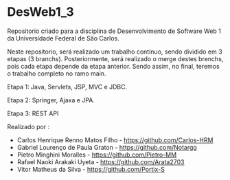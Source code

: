 # DesWeb1_3
Repositorio criado para a disciplina de Desenvolvimento de Software Web 1 da Universidade Federal de São Carlos.

Neste repositorio, será realizado um trabalho contínuo, sendo dividido em 3 etapas (3 branchs). Posteriormente, será realizado o merge destes brenchs, pois cada etapa depende da etapa anterior. Sendo assim, no final, teremos o trabalho completo no ramo main.

Etapa 1: Java, Servlets, JSP, MVC e JDBC.

Etapa 2: Springer, Ajaxa e JPA.

Etapa 3: REST API

Realizado por :

- Carlos Henrique Renno Matos Filho - https://github.com/Carlos-HRM
- Gabriel Lourenço de Paula Graton - https://github.com/Notargg
- Pietro Minghini Moralles - https://github.com/Pietro-MM
- Rafael Naoki Arakaki Uyeta - https://github.com/Arata2703
- Vitor Matheus da Silva - https://github.com/Portix-S

